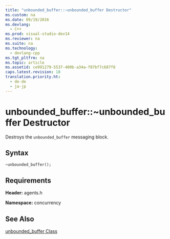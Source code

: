 ```yaml
---
title: "unbounded_buffer::~unbounded_buffer Destructor"
ms.custom: na
ms.date: 09/19/2016
ms.devlang: 
  - C++
ms.prod: visual-studio-dev14
ms.reviewer: na
ms.suite: na
ms.technology: 
  - devlang-cpp
ms.tgt_pltfrm: na
ms.topic: article
ms.assetid: ce991279-5537-400b-a34a-f87bf7c687f8
caps.latest.revision: 18
translation.priority.ht: 
  - de-de
  - ja-jp
---
```

# unbounded_buffer::~unbounded_buffer Destructor
Destroys the `unbounded_buffer` messaging block.  
  
## Syntax  
  
```  
~unbounded_buffer();  
```  
  
## Requirements  
 **Header:** agents.h  
  
 **Namespace:** concurrency  
  
## See Also  
 [unbounded_buffer Class](../vs140/unbounded_buffer-Class.md)